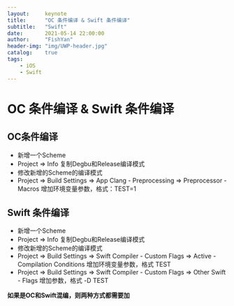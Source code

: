 ```yaml
---
layout:     keynote
title:      "OC 条件编译 & Swift 条件编译"
subtitle:   "Swift"
date:       2021-05-14 22:00:00
author:     "FishYan"
header-img: "img/UWP-header.jpg" 
catalog:    true
tags:
    - iOS
    - Swift
---
```


# OC 条件编译 & Swift 条件编译

## OC条件编译
- 新增一个Scheme
- Project => Info 复制Degbu和Release编译模式
- 修改新增的Scheme的编译模式
- Project => Build Settings => App Clang - Preprocessing => Preprocessor - Macros 增加环境变量参数，格式：TEST=1
## Swift 条件编译
- 新增一个Scheme 
- Project => Info 复制Degbu和Release编译模式 
- 修改新增的Scheme的编译模式
- Project => Build Settings => Swift Compiler - Custom Flags => Active - Compilation Conditions 增加环境变量参数，格式 TEST
- Project => Build Settings => Swift Compiler - Custom Flags => Other Swift - Flags 增加参数，格式 -D TEST

**如果是OC和Swift混编，则两种方式都需要加**